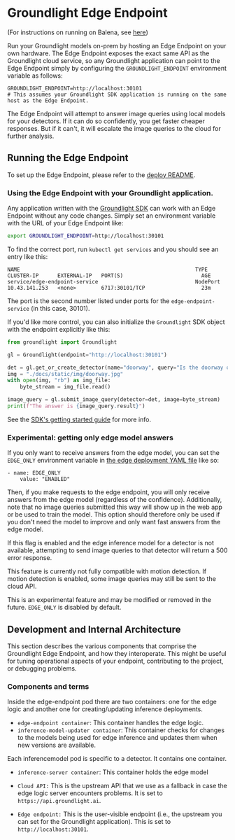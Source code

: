 # Groundlight Edge Endpoint

(For instructions on running on Balena, see [here](./deploy/balena-k3s/README.md))

Run your Groundlight models on-prem by hosting an Edge Endpoint on your own hardware.  The Edge Endpoint exposes the exact same API as the Groundlight cloud service, so any Groundlight application can point to the Edge Endpoint simply by configuring the `GROUNDLIGHT_ENDPOINT` environment variable as follows:

```
GROUNDLIGHT_ENDPOINT=http://localhost:30101
# This assumes your Groundlight SDK application is running on the same host as the Edge Endpoint.
```

The Edge Endpoint will attempt to answer image queries using local models for your detectors.  If it can do so confidently, you get faster cheaper responses.  But if it can't, it will escalate the image queries to the cloud for further analysis.

## Running the Edge Endpoint

To set up the Edge Endpoint, please refer to the [deploy README](deploy/README.md). 

### Using the Edge Endpoint with your Groundlight application.

Any application written with the [Groundlight SDK](https://pypi.org/project/groundlight/) can work with an Edge Endpoint without any code changes.  Simply set an environment variable with the URL of your Edge Endpoint like:

```bash
export GROUNDLIGHT_ENDPOINT=http://localhost:30101
```

To find the correct port, run `kubectl get services` and you should see an entry like this:
```
NAME                                                        TYPE       CLUSTER-IP      EXTERNAL-IP   PORT(S)                         AGE
service/edge-endpoint-service                               NodePort   10.43.141.253   <none>        6717:30101/TCP                  23m
```

The port is the second number listed under ports for the `edge-endpoint-service` (in this case, 30101).

If you'd like more control, you can also initialize the `Groundlight` SDK object with the endpoint explicitly like this:

```python
from groundlight import Groundlight

gl = Groundlight(endpoint="http://localhost:30101")

det = gl.get_or_create_detector(name="doorway", query="Is the doorway open?")
img = "./docs/static/img/doorway.jpg"  
with open(img, "rb") as img_file:
    byte_stream = img_file.read()

image_query = gl.submit_image_query(detector=det, image=byte_stream)
print(f"The answer is {image_query.result}")
```

See the [SDK's getting started guide](https://code.groundlight.ai/python-sdk/docs/getting-started) for more info.

### Experimental: getting only edge model answers
If you only want to receive answers from the edge model, you can set the `EDGE_ONLY` environment variable in [the edge deployment YAML file](/edge-endpoint/deploy/k3s/edge_deployment/edge_deployment.yaml) like so:
```
- name: EDGE_ONLY
    value: "ENABLED"
```
Then, if you make requests to the edge endpoint, you will only receive answers from the edge model (regardless of the confidence). Additionally, note that no image queries submitted this way will show up in the web app or be used to train the model. This option should therefore only be used if you don't need the model to improve and only want fast answers from the edge model.

If this flag is enabled and the edge inference model for a detector is not available, attempting to send image queries to that detector will return a 500 error response.

This feature is currently not fully compatible with motion detection. If motion detection is enabled, some image queries may still be sent to the cloud API.

This is an experimental feature and may be modified or removed in the future. `EDGE_ONLY` is disabled by default.

## Development and Internal Architecture

This section describes the various components that comprise the Groundlight Edge Endpoint, and how they interoperate.
This might be useful for tuning operational aspects of your endpoint, contributing to the project, or debugging problems.

### Components and terms

Inside the edge-endpoint pod there are two containers: one for the edge logic and another one for creating/updating inference deployments. 

* `edge-endpoint container`: This container handles the edge logic.
* `inference-model-updater container`: This container checks for changes to the models being used for edge inference and updates them when new versions are available.

Each inferencemodel pod is specific to a detector. It contains one container.

* `inference-server container`: This container holds the edge model 

* `Cloud API:` This is the upstream API that we use as a fallback in case the edge logic server encounters problems. It is set to `https://api.groundlight.ai`. 

* `Edge endpoint:` This is the user-visible endpoint (i.e., the upstream you can set for the Groundlight application). This is set to `http://localhost:30101`. 